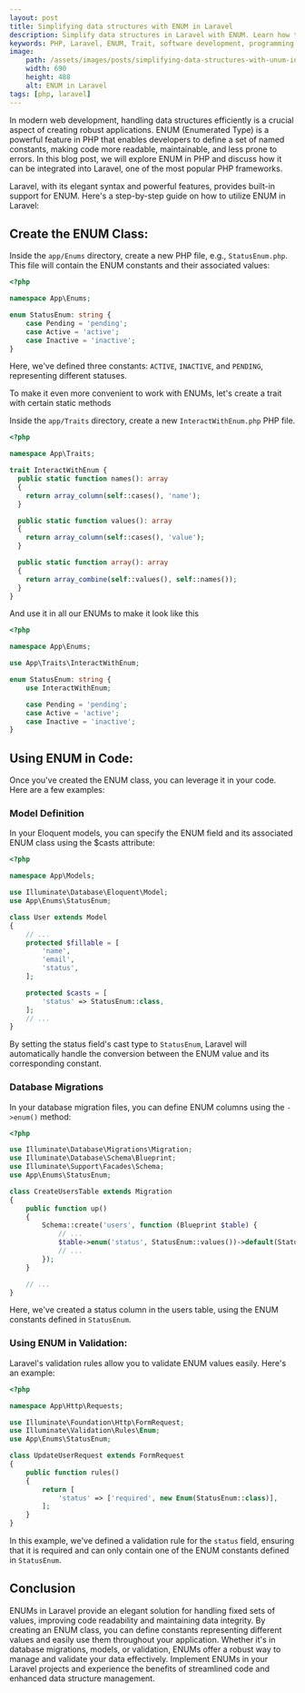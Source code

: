 ```yaml
---
layout: post
title: Simplifying data structures with ENUM in Laravel
description: Simplify data structures in Laravel with ENUM. Learn how to define and use ENUM for efficient and readable code in PHP.
keywords: PHP, Laravel, ENUM, Trait, software development, programming
image:
    path: /assets/images/posts/simplifying-data-structures-with-unum-in-laravel.png
    width: 690
    height: 488
    alt: ENUM in Laravel
tags: [php, laravel]
---
```


In modern web development, handling data structures efficiently is a crucial aspect of creating robust applications.
ENUM (Enumerated Type) is a powerful feature in PHP that enables developers to define a set of named constants, making code more readable, maintainable, and less prone to errors.
In this blog post, we will explore ENUM in PHP and discuss how it can be integrated into Laravel, one of the most popular PHP frameworks.

Laravel, with its elegant syntax and powerful features, provides built-in support for ENUM.
Here's a step-by-step guide on how to utilize ENUM in Laravel:

<h2>Create the ENUM Class:</h2>

Inside the `app/Enums` directory, create a new PHP file, e.g., `StatusEnum.php`.
This file will contain the ENUM constants and their associated values:

```php
<?php

namespace App\Enums;

enum StatusEnum: string {
    case Pending = 'pending';
    case Active = 'active';
    case Inactive = 'inactive';
}
```

Here, we've defined three constants: `ACTIVE`, `INACTIVE`, and `PENDING`, representing different statuses.

To make it even more convenient to work with ENUMs, let's create a trait with certain static methods

Inside the `app/Traits` directory, create a new `InteractWithEnum.php` PHP file.

```php
<?php

namespace App\Traits;

trait InteractWithEnum {
  public static function names(): array
  {
    return array_column(self::cases(), 'name');
  }

  public static function values(): array
  {
    return array_column(self::cases(), 'value');
  }

  public static function array(): array
  {
    return array_combine(self::values(), self::names());
  }
}
```

And use it in all our ENUMs to make it look like this

```php
<?php

namespace App\Enums;

use App\Traits\InteractWithEnum;

enum StatusEnum: string {
    use InteractWithEnum;

    case Pending = 'pending';
    case Active = 'active';
    case Inactive = 'inactive';
}
```

<h2>Using ENUM in Code:</h2>

Once you've created the ENUM class, you can leverage it in your code. Here are a few examples:

<h3>Model Definition</h3>

In your Eloquent models, you can specify the ENUM field and its associated ENUM class using the $casts attribute:

```php
<?php

namespace App\Models;

use Illuminate\Database\Eloquent\Model;
use App\Enums\StatusEnum;

class User extends Model
{
    // ...
    protected $fillable = [
        'name',
        'email',
        'status',
    ];

    protected $casts = [
        'status' => StatusEnum::class,
    ];
    // ...
}
```

By setting the status field's cast type to `StatusEnum`, Laravel will automatically handle the conversion between the ENUM value and its corresponding constant.

<h3>Database Migrations</h3>

In your database migration files, you can define ENUM columns using the `->enum()` method:

```php
<?php

use Illuminate\Database\Migrations\Migration;
use Illuminate\Database\Schema\Blueprint;
use Illuminate\Support\Facades\Schema;
use App\Enums\StatusEnum;

class CreateUsersTable extends Migration
{
    public function up()
    {
        Schema::create('users', function (Blueprint $table) {
            // ...
            $table->enum('status', StatusEnum::values())->default(StatusEnum::Pending->value);
            // ...
        });
    }

    // ...
}
```

Here, we've created a status column in the users table, using the ENUM constants defined in `StatusEnum`.

<h3>Using ENUM in Validation:</h3>

Laravel's validation rules allow you to validate ENUM values easily. Here's an example:

```php
<?php

namespace App\Http\Requests;

use Illuminate\Foundation\Http\FormRequest;
use Illuminate\Validation\Rules\Enum;
use App\Enums\StatusEnum;

class UpdateUserRequest extends FormRequest
{
    public function rules()
    {
        return [
            'status' => ['required', new Enum(StatusEnum::class)],
        ];
    }
}
```

In this example, we've defined a validation rule for the `status` field, ensuring that it is required and can only contain one of the ENUM constants defined in `StatusEnum`.

<h2>Conclusion</h2>

ENUMs in Laravel provide an elegant solution for handling fixed sets of values, improving code readability and maintaining data integrity.
By creating an ENUM class, you can define constants representing different values and easily use them throughout your application.
Whether it's in database migrations, models, or validation, ENUMs offer a robust way to manage and validate your data effectively.
Implement ENUMs in your Laravel projects and experience the benefits of streamlined code and enhanced data structure management.